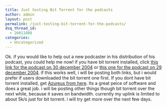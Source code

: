 ```yaml
---
title: Just testing Bit Torrent for the podcasts
author: admin
layout: post
permalink: /just-testing-bit-torrent-for-the-podcasts/
dsq_thread_id:
  - 26011880
categories:
  - Uncategorized
---
```

Ok. if you would like to help out a new podcaster in his distribution of his podcast, you could help me now! if you have bit torrent installed, click [this link for the podcast on 30 december 2004][1] or [this one for the podcast on 29 december 2004][2]. if this works well, i will be posting both links, but i would prefer if users downloaded the bit torrent one first. If you dont have bit torrent installed, get [Azureus from here][3]. Its a great peice of software and does a great job. i will be posting other things though bit torrent over the next while, because it saves on bandwidth. currently my uplink is limited to about 5k/s just for bit torrent. i will try get more over the next few days.

 [1]: http://81.98.88.134:6969/torrents/lsnpodcast-20041230-01.mp3.torrent
 [2]: http://81.98.88.134:6969/torrents/lsnpodcast-20041229-01.mp3.torrent
 [3]: http://azureus.sourceforge.net/